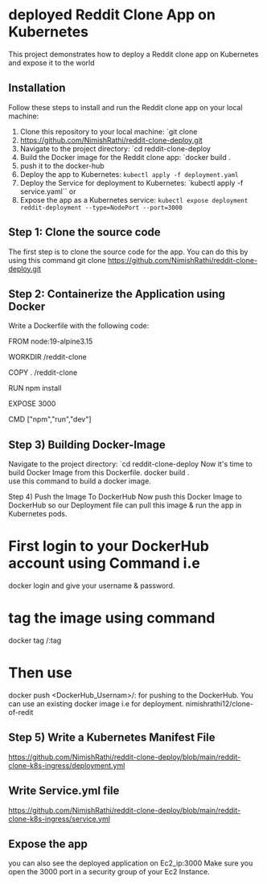 # deployed Reddit Clone App on Kubernetes  
This project demonstrates how to deploy a Reddit clone app on Kubernetes  and expose it to the world 

## Installation
Follow these steps to install and run the Reddit clone app on your local machine:

1) Clone this repository to your local machine: `git clone
2) https://github.com/NimishRathi/reddit-clone-deploy.git
3) Navigate to the project directory: `cd reddit-clone-deploy
4) Build the Docker image for the Reddit clone app: `docker build  .
5) push it to the docker-hub
6) Deploy the app to Kubernetes: `kubectl apply -f deployment.yaml`
1) Deploy the Service for deployment to Kubernetes: `kubectl apply -f service.yaml`` or
6) Expose the app as a Kubernetes service: `kubectl expose deployment reddit-deployment --type=NodePort --port=3000`

## Step 1: Clone the source code
The first step is to clone the source code for the app. You can do this by using this command 
git clone https://github.com/NimishRathi/reddit-clone-deploy.git

## Step 2: Containerize the Application using Docker
Write a Dockerfile with the following code:


FROM node:19-alpine3.15

WORKDIR /reddit-clone

COPY . /reddit-clone

RUN npm install 

EXPOSE 3000

CMD ["npm","run","dev"]


## Step 3) Building Docker-Image
Navigate to the project directory: `cd reddit-clone-deploy
Now it's time to build Docker Image from this Dockerfile. docker build .  
use this command to build a docker image.

Step 4) Push the Image To DockerHub
Now push this Docker Image to DockerHub so our Deployment file can pull this image & run the app in Kubernetes pods.

# First login to your DockerHub account using Command i.e
docker login 
and give your username & password.

# tag the image using command 
docker  tag <image-name> <dockerhub-username>/<repo-name>:tag  

# Then use 
docker push <DockerHub_Usernam>/<tagged-Imagename>:<actual-image-name> for pushing to the DockerHub.
You can use an existing docker image i.e  for deployment.
nimishrathi12/clone-of-redit


## Step 5) Write a Kubernetes Manifest File

https://github.com/NimishRathi/reddit-clone-deploy/blob/main/reddit-clone-k8s-ingress/deployment.yml

##        Write Service.yml file

 https://github.com/NimishRathi/reddit-clone-deploy/blob/main/reddit-clone-k8s-ingress/service.yml
 
  ##  Expose the app


 you can also see the deployed application on Ec2_ip:3000
 Make sure you open the 3000 port in a security group of your Ec2 Instance.




